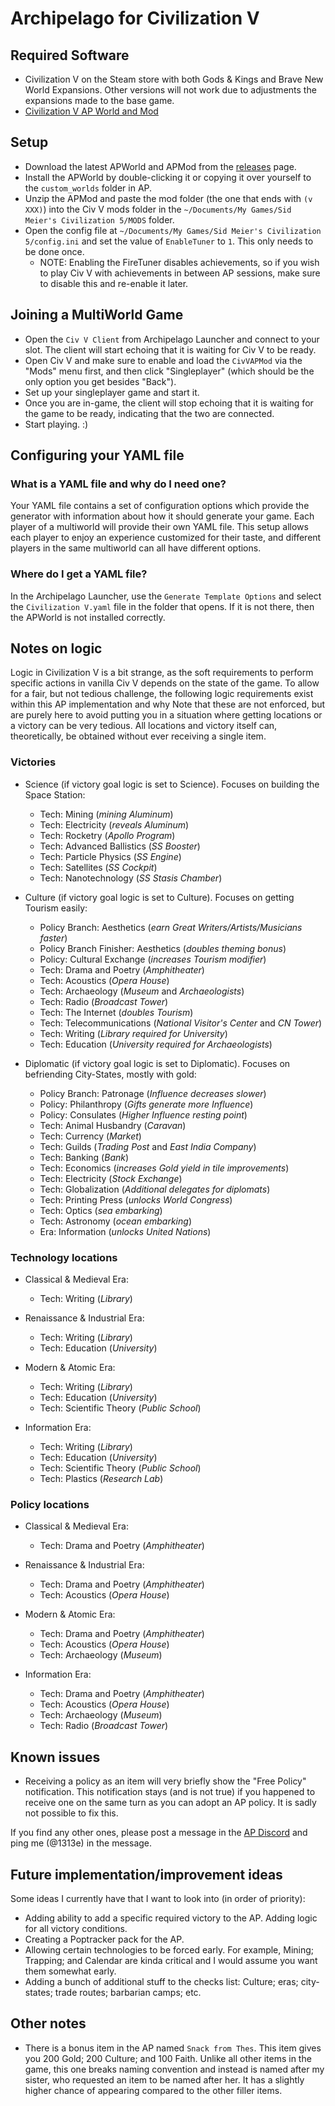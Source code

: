 # Archipelago for Civilization V

## Required Software

- Civilization V on the Steam store with both Gods & Kings and Brave New World Expansions. Other versions will not work due to adjustments the expansions made to the base game.
- [Civilization V AP World and Mod](https://github.com/1313e/Civ-V-AP-World/releases)

## Setup
- Download the latest APWorld and APMod from the [releases](https://github.com/1313e/Civ-V-AP-World/releases) page.
- Install the APWorld by double-clicking it or copying it over yourself to the `custom_worlds` folder in AP.
- Unzip the APMod and paste the mod folder (the one that ends with `(v XXX)`) into the Civ V mods folder in the `~/Documents/My Games/Sid Meier's Civilization 5/MODS` folder.
- Open the config file at `~/Documents/My Games/Sid Meier's Civilization 5/config.ini` and set the value of `EnableTuner` to `1`.
  This only needs to be done once.
  - NOTE: Enabling the FireTuner disables achievements, so if you wish to play Civ V with achievements in between AP sessions, make sure to disable this and re-enable it later.

## Joining a MultiWorld Game
- Open the `Civ V Client` from Archipelago Launcher and connect to your slot.
  The client will start echoing that it is waiting for Civ V to be ready.
- Open Civ V and make sure to enable and load the `CivVAPMod` via the "Mods" menu first, and then click "Singleplayer" (which should be the only option you get besides "Back").
- Set up your singleplayer game and start it.
- Once you are in-game, the client will stop echoing that it is waiting for the game to be ready, indicating that the two are connected.
- Start playing. :)

## Configuring your YAML file

### What is a YAML file and why do I need one?

Your YAML file contains a set of configuration options which provide the generator with information about how it should
generate your game. Each player of a multiworld will provide their own YAML file. This setup allows each player to enjoy
an experience customized for their taste, and different players in the same multiworld can all have different options. 

### Where do I get a YAML file?
In the Archipelago Launcher, use the `Generate Template Options` and select the `Civilization V.yaml` file in the folder that opens.
If it is not there, then the APWorld is not installed correctly.

## Notes on logic
Logic in Civilization V is a bit strange, as the soft requirements to perform specific actions in vanilla Civ V depends on the state of the game.
To allow for a fair, but not tedious challenge, the following logic requirements exist within this AP implementation and why
Note that these are not enforced, but are purely here to avoid putting you in a situation where getting locations or a victory can be very tedious.
All locations and victory itself can, theoretically, be obtained without ever receiving a single item.


### Victories
- Science (if victory goal logic is set to Science). Focuses on building the Space Station:
  - Tech: Mining (*mining Aluminum*)
  - Tech: Electricity (*reveals Aluminum*)
  - Tech: Rocketry (*Apollo Program*)
  - Tech: Advanced Ballistics (*SS Booster*)
  - Tech: Particle Physics (*SS Engine*)
  - Tech: Satellites (*SS Cockpit*)
  - Tech: Nanotechnology (*SS Stasis Chamber*)

- Culture (if victory goal logic is set to Culture). Focuses on getting Tourism easily:
  - Policy Branch: Aesthetics (*earn Great Writers/Artists/Musicians faster*)
  - Policy Branch Finisher: Aesthetics (*doubles theming bonus*)
  - Policy: Cultural Exchange (*increases Tourism modifier*)
  - Tech: Drama and Poetry (*Amphitheater*)
  - Tech: Acoustics (*Opera House*)
  - Tech: Archaeology (*Museum* and *Archaeologists*)
  - Tech: Radio (*Broadcast Tower*)
  - Tech: The Internet (*doubles Tourism*)
  - Tech: Telecommunications (*National Visitor's Center* and *CN Tower*)
  - Tech: Writing (*Library required for University*)
  - Tech: Education (*University required for Archaeologists*)

- Diplomatic (if victory goal logic is set to Diplomatic). Focuses on befriending City-States, mostly with gold:
  - Policy Branch: Patronage (*Influence decreases slower*)
  - Policy: Philanthropy (*Gifts generate more Influence*)
  - Policy: Consulates (*Higher Influence resting point*)
  - Tech: Animal Husbandry (*Caravan*)
  - Tech: Currency (*Market*)
  - Tech: Guilds (*Trading Post* and *East India Company*)
  - Tech: Banking (*Bank*)
  - Tech: Economics (*increases Gold yield in tile improvements*)
  - Tech: Electricity (*Stock Exchange*)
  - Tech: Globalization (*Additional delegates for diplomats*)
  - Tech: Printing Press (*unlocks World Congress*)
  - Tech: Optics (*sea embarking*)
  - Tech: Astronomy (*ocean embarking*)
  - Era: Information (*unlocks United Nations*)


### Technology locations
- Classical & Medieval Era:
  - Tech: Writing (*Library*)

- Renaissance & Industrial Era:
  - Tech: Writing (*Library*)
  - Tech: Education (*University*)

- Modern & Atomic Era:
  - Tech: Writing (*Library*)
  - Tech: Education (*University*)
  - Tech: Scientific Theory (*Public School*)

- Information Era:
  - Tech: Writing (*Library*)
  - Tech: Education (*University*)
  - Tech: Scientific Theory (*Public School*)
  - Tech: Plastics (*Research Lab*)


### Policy locations
- Classical & Medieval Era:
  - Tech: Drama and Poetry (*Amphitheater*)

- Renaissance & Industrial Era:
  - Tech: Drama and Poetry (*Amphitheater*)
  - Tech: Acoustics (*Opera House*)

- Modern & Atomic Era:
  - Tech: Drama and Poetry (*Amphitheater*)
  - Tech: Acoustics (*Opera House*)
  - Tech: Archaeology (*Museum*)

- Information Era:
  - Tech: Drama and Poetry (*Amphitheater*)
  - Tech: Acoustics (*Opera House*)
  - Tech: Archaeology (*Museum*)
  - Tech: Radio (*Broadcast Tower*)

## Known issues
- Receiving a policy as an item will very briefly show the "Free Policy" notification.
  This notification stays (and is not true) if you happened to receive one on the same turn as you can adopt an AP policy.
  It is sadly not possible to fix this.

If you find any other ones, please post a message in the [AP Discord](https://discord.com/channels/731205301247803413/1342924294757552229) and ping me (@1313e) in the message.


## Future implementation/improvement ideas
Some ideas I currently have that I want to look into (in order of priority):
- Adding ability to add a specific required victory to the AP. Adding logic for all victory conditions.
- Creating a Poptracker pack for the AP.
- Allowing certain technologies to be forced early. For example, Mining; Trapping; and Calendar are kinda critical and I would assume you want them somewhat early.
- Adding a bunch of additional stuff to the checks list: Culture; eras; city-states; trade routes; barbarian camps; etc.


## Other notes
- There is a bonus item in the AP named `Snack from Thes`. This item gives you 200 Gold; 200 Culture; and 100 Faith. Unlike all other items in the game, this one breaks naming convention and instead is named after my sister, who requested an item to be named after her. It has a slightly higher chance of appearing compared to the other filler items.

